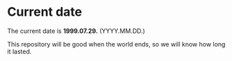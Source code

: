 # Current date

The current date is **1999.07.29.** (YYYY.MM.DD.)

This repository will be good when the world ends, so we will know how long it lasted.